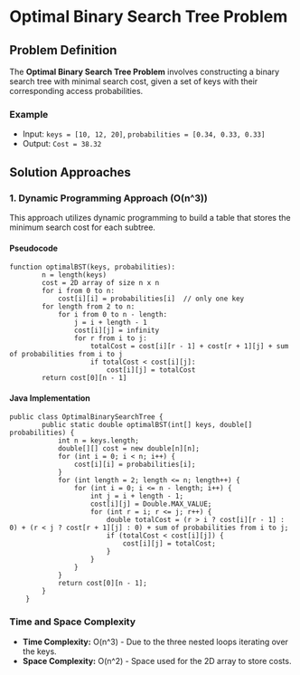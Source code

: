 Optimal Binary Search Tree Problem
==================================

Problem Definition
------------------

The **Optimal Binary Search Tree Problem** involves constructing a binary search tree with minimal search cost, given a set of keys with their corresponding access probabilities.

### Example

*   Input: `keys = [10, 12, 20]`, `probabilities = [0.34, 0.33, 0.33]`
*   Output: `Cost = 38.32`

Solution Approaches
-------------------

### 1\. Dynamic Programming Approach (O(n^3))

This approach utilizes dynamic programming to build a table that stores the minimum search cost for each subtree.

#### Pseudocode

    function optimalBST(keys, probabilities):
            n = length(keys)
            cost = 2D array of size n x n
            for i from 0 to n:
                cost[i][i] = probabilities[i]  // only one key
            for length from 2 to n:
                for i from 0 to n - length:
                    j = i + length - 1
                    cost[i][j] = infinity
                    for r from i to j:
                        totalCost = cost[i][r - 1] + cost[r + 1][j] + sum of probabilities from i to j
                        if totalCost < cost[i][j]:
                            cost[i][j] = totalCost
            return cost[0][n - 1]
        

#### Java Implementation

    public class OptimalBinarySearchTree {
            public static double optimalBST(int[] keys, double[] probabilities) {
                int n = keys.length;
                double[][] cost = new double[n][n];
                for (int i = 0; i < n; i++) {
                    cost[i][i] = probabilities[i];
                }
                for (int length = 2; length <= n; length++) {
                    for (int i = 0; i <= n - length; i++) {
                        int j = i + length - 1;
                        cost[i][j] = Double.MAX_VALUE;
                        for (int r = i; r <= j; r++) {
                            double totalCost = (r > i ? cost[i][r - 1] : 0) + (r < j ? cost[r + 1][j] : 0) + sum of probabilities from i to j;
                            if (totalCost < cost[i][j]) {
                                cost[i][j] = totalCost;
                            }
                        }
                    }
                }
                return cost[0][n - 1];
            }
        }
        

### Time and Space Complexity

*   **Time Complexity:** O(n^3) - Due to the three nested loops iterating over the keys.
*   **Space Complexity:** O(n^2) - Space used for the 2D array to store costs.
